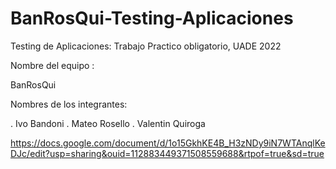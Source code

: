 # BanRosQui-Testing-Aplicaciones
 Testing de Aplicaciones: Trabajo Practico obligatorio, UADE 2022

Nombre del equipo :

   BanRosQui

Nombres de los integrantes:
  
   . Ivo Bandoni
   . Mateo Rosello
   . Valentin Quiroga


https://docs.google.com/document/d/1o15GkhKE4B_H3zNDy9iN7WTAnqlKeDJc/edit?usp=sharing&ouid=112883449371508559688&rtpof=true&sd=true
